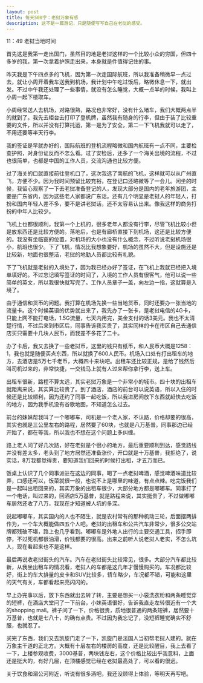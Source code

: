 ```yaml
---
layout: post
title: 每天500字：老挝万象有感
description: 这不是一篇游记，只是随便写写自己在老挝的感受。
---
```

11：49 老挝当地时间

首先这是我第一走出国门，虽然目的地是老挝这样的一个比较小众的穷国，但四十多岁的我，第一次拿着护照走出来，本身就是件值得记住的事。

昨天我是下午四点多的飞机，因为第一次走国际航班，所以我准备稍微早一点过去，就让小周开着我车送我到机场，我计划中午吃过饭后，略微休息一下，就出发。不过中午我还处理了一些事情，就没有怎么睡觉，大概一点半的时候，我叫上小周一起下楼取车。

小周经常送人去机场，对路很熟，路况也非常好，没有什么堵车，我们大概两点半的就到了。我先去柜台去打印了登机牌，虽然我有随身的行李，但由于装了比较重要的文件，所以并没有打算托运，第一是为了安全，第二一下飞机我就可以走了，不用还要等半天行李。

我的签证是早就办好的，国际航班的登机流程略微和国内航班有一点不同，主要检查护照，对身份证反而不怎么看。过了安检后，还多了一个海关出境的流程，不过也很简单，也都是中国的工作人员，交流沟通也比较方便。

过了海关的口就直接前往登机口了，这次我选了南航的飞机，这样就可以从广州直飞，方便不少。因为我时间预留比较充裕，在登记口还略微等了一会儿。闲坐的时候，我留心观察了一下去老挝准备登记的人，发现大部分是国内的老年旅游团，主要是广东省内，因为这些老人家都说广东话。还有几个明显是老挝人的年轻人，打扮和国内年轻人差不多，要不是讲老挝话，还不太容易认出来。像我这样的商务打扮的中年人比较少。

飞机上也都很顺利，我第一个上机的，很多老年人都没有行李，尽管飞机比较小但是放东西还是比较方便的。落地后，也是有廊桥直接下到机场，这还是比较方便的。我没有坐临窗的位置，对机场的大小也没有什么概念，不过听说老挝机场很小，航班也很少。下了飞机，情况比我想象要好，机场的虽然不大，但是设施还是比较新，地面也很整洁，老挝的地勤人员都比较有礼貌。

下了飞机就是老挝的入境处了，因为我已经办好了签证，在飞机上我就已经把入境单填好的。不过忘记填写签证的时间了，入境的工作人员有很客气，他可以说一些简单的英文，所以我很快就写完了。工作人员章子一盖，向左边一指，这就算是入境了。

由于通信和货币的问题。我打算在机场先换一些当地货币，同时还要办一张当地的流量卡。这个时候英语的优势就出来了，我先办了一张卡，是老挝电信的4G卡，只能上网不能打电话，1.5G流量，七天内用完，美金支付的话3美元。我也不太清楚行情，不过后来到市区后，同事告诉我买贵了，其实同样的卡在市区自己去通信店买只需要十几块人民币，而我差不多花了二十。

办了卡后，我又去换了一些老挝币，这里的钱只有纸币，和人民币大概是1258：1，我也就是随便买点东西，所以就换了600人民币。机场入口处有打出租车的地方，去酒店是5万七千老币，大概四十来块吧。出租车还比较正规，是给了钱然后叫司机过来的，非常快捷，一交钱马上就有人过来帮你拿行李，送上车。

出租车很新，路程不算太远，其实老挝万象是一个非常小的城市。四十块的出租车就距离来说，其实算比较贵了。到了酒店，酒店的前台可以说英语，所以入住的时候还是比较顺利，因为还约了同事一起吃饭，所以我进房间放下东西就赶快去吃饭的地方，因为我手机没有谷歌地图，不知道怎么过去。

前台的妹妹帮我叫了一个嘟嘟车，司机是一个老人家，不认路，价格却要的很高，其实也就是三公里左右的路程，居然要了60块，也就是八万基普。同事那边已经开始了，都在等我，所以我也不想在这个问题上多纠缠。

路上老人问了好几次路，好在老挝是个很小的地方，最后重要顺利到达，感觉路线并没有差太多，老头到了地方居然还准备涨价，开口就是十万基普，我拒绝了，说实话，8万我都觉得贵，要知道我们回来的时候打出租，才五万而已。

饭桌上认识了几个同事派驻在这边的同事，喝了一点老挝啤酒，感觉啤酒味道比较弄，口感还可以，饭菜就很一般，也说不上是哪里的味道，有点点辣。吃完饭我们是一起叫出租回来的，其实万象的出租车很少，大部分地方都是嘟嘟车。同事打了一个电话，叫过来的，回酒店5万基普，就是路程来说，其实挺贵了，不过做嘟嘟车居然还收了八万，我现在才知道被人坑的多深。

说起嘟嘟车，其实国内的人也不陌生，就是农村常有的那种机动三轮，后面摆两排作为，一个车大概能做四五个人吧。老挝的出租车和公共汽车非常少，很多公交站牌都残破不堪，路上也几乎看到。嘟嘟车是外地人出行的主要交通工具，招手即停，不过死机都很油滑，价钱都要的很高。出来之前听人说老挝人老实，不怎么坑人，现在看起来也不是这样。

最后再说收老挝街头的汽车。汽车在老挝街头比较常见，很多。大部分汽车都比较新，从我坐出租车的情况看，老挝人的车都是这几年才慢慢购买的。车况都比较好，街上的车大排量的皮卡和SUV比较多，轿车略少，车况都不错，可能和这里的天气有关，车都看起来亮闪闪的。

早上办完事以后，放下东西就出去转了转，主要是想买一小袋洗衣粉和两条睡觉穿的短裤，在酒店大堂问了一下前台，小妹英语很好，告诉我直走左转很近有一个大的shopping mall。裤子问了一下，价格很贵，质地很普通的两条短裤，居然要十万基普，也就是七八十，的确有点贵。不过因为我忘记了，没短裤睡觉确实不舒服，也就忍了。

买完了东西，我们又去凯旋门走了一下，凯旋门是法国人当初帮老挝人建的。就在万象主干道的正北方。大概有十层左右的楼房的高度，还是比较醒目，我上去看了一下，上楼参观收费，3000基普，两块钱左右，这个价格比较出乎我意料，上面还是挺大的，有好几层，在顶楼感觉已经在老挝最高处了，可以看的很远。

关于饮食和湄公河附近，听说有很多酒吧，我还没顾得上体验，等明天再写吧。




